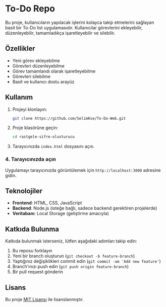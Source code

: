 
# To-Do Repo

Bu proje, kullanıcıların yapılacak işlerini kolayca takip etmelerini sağlayan basit bir To-Do list uygulamasıdır. Kullanıcılar görevlerini ekleyebilir, düzenleyebilir, tamamladıkça işaretleyebilir ve silebilir.

## Özellikler

- Yeni görev ekleyebilme
- Görevleri düzenleyebilme
- Görev tamamlandı olarak işaretleyebilme
- Görevleri silebilme
- Basit ve kullanıcı dostu arayüz

## Kullanım  
1. Projeyi klonlayın:  
    ```bash
    git clone https://github.com/SelimKse/To-Do-Web.git
    ```  
2. Proje klasörüne geçin:  
    ```bash
    cd rastgele-sifre-olusturucu
    ```  
3. Tarayıcınızda `index.html` dosyasını açın.

### 4. Tarayıcınızda açın

Uygulamayı tarayıcınızda görüntülemek için `http://localhost:3000` adresine gidin.

## Teknolojiler

- **Frontend**: HTML, CSS, JavaScript
- **Backend**: Node.js (isteğe bağlı, sadece backend gerektiren projelerde)
- **Veritabanı**: Local Storage (geliştirme amacıyla)

## Katkıda Bulunma

Katkıda bulunmak isterseniz, lütfen aşağıdaki adımları takip edin:

1. Bu reposu forklayın
2. Yeni bir branch oluşturun (`git checkout -b feature-branch`)
3. Yaptığınız değişiklikleri commit edin (`git commit -am 'Add new feature'`)
4. Branch'ınızı push edin (`git push origin feature-branch`)
5. Bir pull request gönderin

## Lisans

Bu proje [MIT Lisansı](https://opensource.org/licenses/MIT) ile lisanslanmıştır.
